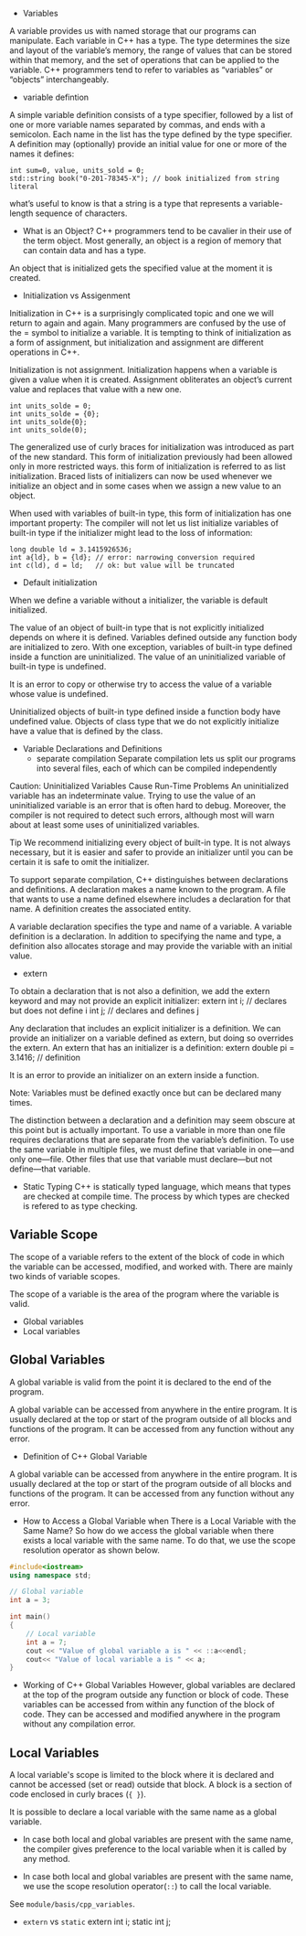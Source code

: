 * Variables

A variable provides us with named storage that our programs can manipulate. Each
variable in C++ has a type. The type determines the size and layout of the variable’s
memory, the range of values that can be stored within that memory, and the set of
operations that can be applied to the variable. C++ programmers tend to refer to
variables as “variables” or “objects” interchangeably.

* variable defintion

A simple variable definition consists of a type specifier, followed by a list of one or
more variable names separated by commas, and ends with a semicolon. Each name in
the list has the type defined by the type specifier. A definition may (optionally) provide
an initial value for one or more of the names it defines:

    int sum=0, value, units_sold = 0;
    std::string book("0-201-78345-X"); // book initialized from string literal

what’s useful to know is that a string is a type that represents a variable-length sequence of characters.

* What is an Object?
C++ programmers tend to be cavalier in their use of the term object. Most
generally, an object is a region of memory that can contain data and has a
type.

An object that is initialized gets the specified value at the moment it is created.

* Initialization vs Assigenment

Initialization in C++ is a surprisingly complicated topic and one we will return to
again and again. Many programmers are confused by the use of the = symbol to
initialize a variable. It is tempting to think of initialization as a form of assignment, but
initialization and assignment are different operations in C++.

Initialization is not assignment. Initialization happens when a variable is given
a value when it is created. Assignment obliterates an object’s current value
and replaces that value with a new one.

    int units_solde = 0;
    int units_solde = {0};
    int units_solde{0};
    int units_solde(0);

The generalized use of curly braces for initialization was introduced as part of the
new standard. This form of initialization previously had been allowed only in more
restricted ways. this form of initialization is referred to as list initialization. Braced lists of initializers can now
be used whenever we initialize an object and in some cases when we assign a new value to an object.


When used with variables of built-in type, this form of initialization has one
important property: The compiler will not let us list initialize variables of built-in type if
the initializer might lead to the loss of information:

    long double ld = 3.1415926536;
    int a{ld}, b = {ld}; // error: narrowing conversion required
    int c(ld), d = ld;   // ok: but value will be truncated

* Default initialization

When we define a variable without a initializer, the variable is default initialized.

The value of an object of built-in type that is not explicitly initialized depends on
where it is defined. Variables defined outside any function body are initialized to zero.
With one exception, variables of built-in type defined inside a function are uninitialized.
The value of an uninitialized variable of built-in type is undefined.

It is an error to copy or otherwise try to access the value of a variable whose value is undefined.

Uninitialized objects of built-in type defined inside a function body have
undefined value. Objects of class type that we do not explicitly initialize have
a value that is defined by the class.

* Variable Declarations and Definitions
  - separate compilation
  Separate compilation lets us split our programs into several files, each of which can be compiled independently


Caution: Uninitialized Variables Cause Run-Time Problems
An uninitialized variable has an indeterminate value. Trying to use the value
of an uninitialized variable is an error that is often hard to debug. Moreover,
the compiler is not required to detect such errors, although most will warn
about at least some uses of uninitialized variables.

Tip
We recommend initializing every object of built-in type. It is not always
necessary, but it is easier and safer to provide an initializer until you can
be certain it is safe to omit the initializer.


To support separate compilation, C++ distinguishes between declarations and
definitions. A declaration makes a name known to the program. A file that wants to
use a name defined elsewhere includes a declaration for that name. A definition
creates the associated entity.

A variable declaration specifies the type and name of a variable. A variable definition
is a declaration. In addition to specifying the name and type, a definition also allocates
storage and may provide the variable with an initial value.

* extern

To obtain a declaration that is not also a definition, we add the extern keyword
and may not provide an explicit initializer:
    extern int i; // declares but does not define i
    int j; // declares and defines j

Any declaration that includes an explicit initializer is a definition. We can provide an
initializer on a variable defined as extern, but doing so overrides the extern. An
extern that has an initializer is a definition:
    extern double pi = 3.1416; // definition

It is an error to provide an initializer on an extern inside a function.

Note: Variables must be defined exactly once but can be declared many times.

The distinction between a declaration and a definition may seem obscure at this
point but is actually important. To use a variable in more than one file requires
declarations that are separate from the variable’s definition. To use the same variable
in multiple files, we must define that variable in one—and only one—file. Other files
that use that variable must declare—but not define—that variable.

* Static Typing
C++ is statically typed language, which means that types are checked at compile time. The process by which
types are checked is refered to as type checking.

## Variable Scope

The scope of a variable refers to the extent of the block of code in which the variable can be accessed, modified, and worked with. There are mainly two kinds of variable scopes.

The scope of a variable is the area of the program where the variable is valid.
- Global variables
- Local variables

## Global Variables

A global variable is valid from the point it is declared to the end of the program. 

A global variable can be accessed from anywhere in the entire program. It is usually declared at the top or start of the program outside of all blocks and functions of the program. It can be accessed from any function without any error.

- Definition of C++ Global Variable

A global variable can be accessed from anywhere in the entire program. It is usually declared at the top or start of the program outside of all blocks and functions of the program. It can be accessed from any function without any error.

- How to Access a Global Variable when There is a Local Variable with the Same Name?
So how do we access the global variable when there exists a local variable with the same name. To do that, we use the scope resolution operator as shown below.

```c++
#include<iostream>
using namespace std;

// Global variable  
int a = 3; 

int main()
{
    // Local variable   
    int a = 7;
    cout << "Value of global variable a is " << ::a<<endl;
    cout<< "Value of local variable a is " << a; 
}
```

- Working of C++ Global Variables
However, global variables are declared at the top of the program outside any function or block of code. These variables can be accessed from within any function of the block of code. They can be accessed and modified anywhere in the program without any compilation error.


## Local Variables

A local variable's scope is limited to the block where it is declared and cannot be accessed (set or read) outside that block. A block is a section of code enclosed in curly braces (`{ }`).

It is possible to declare a local variable with the same name as a global variable.

- In case both local and global variables are present with the same name, the compiler gives preference to the local variable when it is called by any method.

- In case both local and global variables are present with the same name, we use the scope resolution operator(`::`) to call the local variable.


See `module/basis/cpp_variables`.


* `extern` vs `static`
  extern int i;
  static int j;
